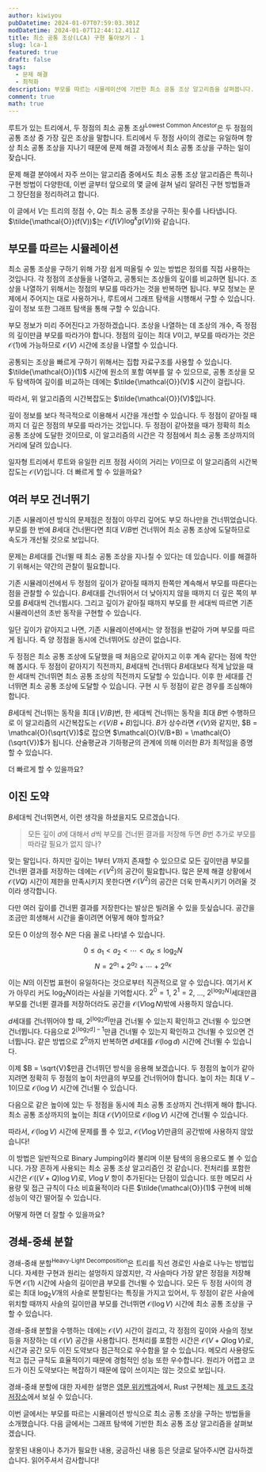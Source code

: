 ```yaml
---
author: kiwiyou
pubDatetime: 2024-01-07T07:59:03.301Z
modDatetime: 2024-01-07T12:44:12.411Z
title: 최소 공통 조상(LCA) 구현 톺아보기 - 1
slug: lca-1
featured: true
draft: false
tags:
  - 문제 해결
  - 최적화
description: 부모를 따르는 시뮬레이션에 기반한 최소 공통 조상 알고리즘을 살펴봅니다.
comment: true
math: true
---
```

루트가 있는 트리에서, 두 정점의 최소 공통 조상<sup>Lowest Common Ancestor</sup>은 두 정점의 공통 조상 중 가장 깊은 조상을 말합니다.
트리에서 두 정점 사이의 경로는 유일하며 항상 최소 공통 조상을 지나기 때문에 문제 해결 과정에서 최소 공통 조상을 구하는 일이 잦습니다.

문제 해결 분야에서 자주 쓰이는 알고리즘 중에서도 최소 공통 조상 알고리즘은 특히나 구현 방법이 다양한데, 이번 글부터 앞으로의 몇 글에 걸쳐 널리 알려진 구현 방법들과 그 장단점을 정리하려고 합니다.

이 글에서 $V$는 트리의 정점 수, $Q$는 최소 공통 조상을 구하는 횟수를 나타냅니다.
$\tilde{\mathcal{O}}(f(V))$는 $\mathcal{O}(f(V) \log^k g(V))$와 같습니다.

## 부모를 따르는 시뮬레이션

최소 공통 조상을 구하기 위해 가장 쉽게 떠올릴 수 있는 방법은 정의를 직접 사용하는 것입니다.
각 정점의 조상들을 나열하고, 공통되는 조상들의 깊이를 비교하면 됩니다.
조상을 나열하기 위해서는 정점의 부모를 따라가는 것을 반복하면 됩니다.
부모 정보는 문제에서 주어지는 대로 사용하거나, 루트에서 그래프 탐색을 시행해서 구할 수 있습니다.
깊이 정보 또한 그래프 탐색을 통해 구할 수 있습니다.

부모 정보가 미리 주어진다고 가정하겠습니다.
조상을 나열하는 데 조상의 개수, 즉 정점의 깊이만큼 부모를 따라가야 합니다.
정점의 깊이는 최대 $V$이고, 부모를 따라가는 것은 $\mathcal{O}(1)$에 가능하므로 $\mathcal{O}(V)$ 시간에 조상을 나열할 수 있습니다.

공통되는 조상을 빠르게 구하기 위해서는 집합 자료구조를 사용할 수 있습니다.
$\tilde{\mathcal{O}}(1)$ 시간에 원소의 포함 여부를 알 수 있으므로, 공통 조상을 모두 탐색하여 깊이를 비교하는 데에는 $\tilde{\mathcal{O}}(V)$ 시간이 걸립니다.

따라서, 위 알고리즘의 시간복잡도는 $\tilde{\mathcal{O}}(V)$입니다.

깊이 정보를 보다 적극적으로 이용해서 시간을 개선할 수 있습니다.
두 정점이 같아질 때까지 더 깊은 정점의 부모를 따라가는 것입니다.
두 정점이 같아졌을 때가 정확히 최소 공통 조상에 도달한 것이므로, 이 알고리즘의 시간은 각 정점에서 최소 공통 조상까지의 거리에 달려 있습니다.

일자형 트리에서 루트와 유일한 리프 정점 사이의 거리는 $V$이므로 이 알고리즘의 시간복잡도는 $\mathcal{O}(V)$입니다.
더 빠르게 할 수 있을까요?

## 여러 부모 건너뛰기

기존 시뮬레이션 방식의 문제점은 정점이 아무리 깊어도 부모 하나만을 건너뛰었습니다.
부모를 한 번에 $B$세대 건너뛴다면 최대 $V/B$번 건너뛰어 최소 공통 조상에 도달하므로 속도가 개선될 것으로 보입니다.

문제는 $B$세대를 건너뛸 때 최소 공통 조상을 지나칠 수 있다는 데 있습니다.
이를 해결하기 위해서는 약간의 관찰이 필요합니다.

기존 시뮬레이션에서 두 정점의 깊이가 같아질 때까지 한쪽만 계속해서 부모를 따른다는 점을 관찰할 수 있습니다.
$B$세대를 건너뛰어서 더 낮아지지 않을 때까지 더 깊은 쪽의 부모를 $B$세대씩 건너뜁시다.
그리고 깊이가 같아질 때까지 부모를 한 세대씩 따르면 기존 시뮬레이션의 초반 동작을 구현할 수 있습니다.

일단 깊이가 같아지고 나면, 기존 시뮬레이션에서는 양 정점을 번갈아 가며 부모를 따르게 됩니다.
즉 양 정점을 동시에 건너뛰어도 상관이 없습니다.

두 정점은 최소 공통 조상에 도달했을 때 처음으로 같아지고 이후 계속 같다는 점에 착안해 봅시다.
두 정점이 같아지기 직전까지, $B$세대씩 건너뛰다 $B$세대보다 적게 남았을 때 한 세대씩 건너뛰면 최소 공통 조상의 직전까지 도달할 수 있습니다.
이후 한 세대를 건너뛰면 최소 공통 조상에 도달할 수 있습니다.
구현 시 두 정점이 같은 경우를 조심해야 합니다.

$B$세대씩 건너뛰는 동작을 최대 $\lfloor V/B \rfloor$번, 한 세대씩 건너뛰는 동작을 최대 $B$번 수행하므로 이 알고리즘의 시간복잡도는 $\mathcal{O}(V/B+B)$입니다.
$B$가 상수라면 $\mathcal{O}(V)$와 같지만, $B = \mathcal{O}(\sqrt{V})$로 잡으면 $\mathcal{O}(V/B+B) = \mathcal{O}(\sqrt{V})$가 됩니다.
산술평균과 기하평균의 관계에 의해 이러한 $B$가 최적임을 증명할 수 있습니다.

더 빠르게 할 수 있을까요?

## 이진 도약

$B$세대씩 건너뛰면서, 이런 생각을 하셨을지도 모르겠습니다.

> 모든 깊이 $d$에 대해서 $d$씩 부모를 건너뛴 결과를 저장해 두면 $B$번 추가로 부모를 따라갈 필요가 없지 않나?

맞는 말입니다.
하지만 깊이는 $1$부터 $V$까지 존재할 수 있으므로 모든 깊이만큼 부모를 건너뛴 결과를 저장하는 데에는 $\mathcal{O}(V^2)$의 공간이 필요합니다.
많은 문제 해결 상황에서 $\mathcal{O}(VQ)$ 시간이 제한을 만족시키지 못한다면 $\mathcal{O}(V^2)$의 공간은 더욱 만족시키기 어려울 것이라 생각합니다.

다만 여러 깊이를 건너뛴 결과를 저장한다는 발상은 빌려올 수 있을 듯싶습니다.
공간을 조금만 희생해서 시간을 줄이려면 어떻게 해야 할까요?

모든 $0$ 이상의 정수 $N$은 다음 꼴로 나타낼 수 있습니다.

$$
0 \le a_1 \lt a_2 \lt \cdots \lt a_K \le \log_2 N
$$
$$
N = 2^{a_1} + 2^{a_2} + \cdots + 2^{a_K}
$$

이는 $N$의 이진법 표현이 유일하다는 것으로부터 직관적으로 알 수 있습니다.
여기서 $K$가 아무리 커도 $\log_2 N$이라는 사실을 기억합시다.
$2^0 = 1$, $2^1 = 2$, …, $2^{\lfloor \log_2 N \rfloor}$세대만큼 부모를 건너뛴 결과를 저장하더라도 공간을 $\mathcal{O}(V \log N)$밖에 사용하지 않습니다.

$d$세대를 건너뛰어야 할 때, $2^{\lfloor \log_2 d \rfloor}$만큼 건너뛸 수 있는지 확인하고 건너뛸 수 있으면 건너뜁니다.
다음으로 $2^{\lfloor \log_2 d \rfloor - 1}$만큼 건너뛸 수 있는지 확인하고 건너뛸 수 있으면 건너뜁니다.
같은 방법으로 $2^0$까지 반복하면 $d$세대를 $\mathcal{O}(\log d)$ 시간에 건너뛸 수 있습니다.

이제 $B = \sqrt{V}$만큼 건너뛰던 방식을 응용해 보겠습니다.
두 정점의 높이가 같아지려면 정확히 두 정점의 높이 차만큼의 부모를 건너뛰어야 합니다.
높이 차는 최대 $V - 1$이므로 $\mathcal{O}(\log V)$ 시간에 건너뛸 수 있습니다.

다음으로 같은 높이에 있는 두 정점을 동시에 최소 공통 조상까지 건너뛰게 해야 합니다.
최소 공통 조상까지의 높이는 최대 $\mathcal{O}(V)$이므로 $\mathcal{O}(\log V)$ 시간에 건너뛸 수 있습니다.

따라서, $\mathcal{O}(\log V)$ 시간에 문제를 풀 수 있고, $\mathcal{O}(V \log V)$만큼의 공간밖에 사용하지 않았습니다!

이 방법은 일반적으로 Binary Jumping이라 불리며 이분 탐색의 응용으로도 볼 수 있습니다.
가장 흔하게 사용되는 최소 공통 조상 알고리즘인 것 같습니다.
전처리를 포함한 시간은 $\mathcal{O}((V + Q) \log V)$로, $V \log V$ 항이 추가된다는 단점이 있습니다.
또한 메모리 사용량 및 접근 규칙이 다소 비효율적이라 다른 $\tilde{\mathcal{O}}(1)$ 구현에 비해 성능이 약간 떨어질 수 있습니다.

어떻게 하면 더 잘할 수 있을까요?

## 경쇄-중쇄 분할

경쇄-중쇄 분할<sup>Heavy-Light Decomposition</sup>은 트리를 직선 경로인 사슬로 나누는 방법입니다.
자세한 구현과 원리는 설멍하지 않겠지만, 각 사슬마다 가장 얕은 정점을 저장해 두면 $\mathcal{O}(1)$ 시간에 사슬의 길이만큼 부모를 건너뛸 수 있습니다.
모든 두 정점 사이의 경로는 최대 $\log_2 V$개의 사슬로 분할된다는 특징을 가지고 있어서, 두 정점이 같은 사슬에 위치할 때까지 사슬의 길이만큼 부모를 건너뛰면 $\mathcal{O}(\log V)$ 시간에
최소 공통 조상을 구할 수 있습니다.

경쇄-중쇄 분할을 수행하는 데에는 $\mathcal{O}(V)$ 시간이 걸리고, 각 정점의 깊이와 사슬의 정보 등을 저장하는 데 $\mathcal{O}(V)$ 공간을 사용합니다.
전처리를 포함한 시간은 $\mathcal{O}(V + Q \log V)$로, 시간과 공간 모두 이진 도약보다 점근적으로 우수함을 알 수 있습니다.
메모리 사용량도 적고 접근 규칙도 효율적이기 때문에 경험적인 성능 또한 우수합니다.
원리가 어렵고 코드가 이진 도약보다는 복잡하기 때문에 많이 쓰이지는 않는 것으로 보입니다.

경쇄-중쇄 분할에 대한 자세한 설명은 [영문 위키백과](https://en.wikipedia.org/wiki/Heavy-Light_Decomposition?oldformat=true)에서, Rust 구현체는 [제 코드 조각 저장소](https://snippets.kiwiyou.dev/hld)에서 보실 수 있습니다.

이번 글에서는 부모를 따르는 시뮬레이션 방식으로 최소 공통 조상을 구하는 방법들을 소개했습니다.
다음 글에서는 그래프 탐색에 기반한 최소 공통 조상 알고리즘을 살펴보겠습니다.

잘못된 내용이나 추가가 필요한 내용, 궁금하신 내용 등은 덧글로 달아주시면 감사하겠습니다.
읽어주셔서 감사합니다!